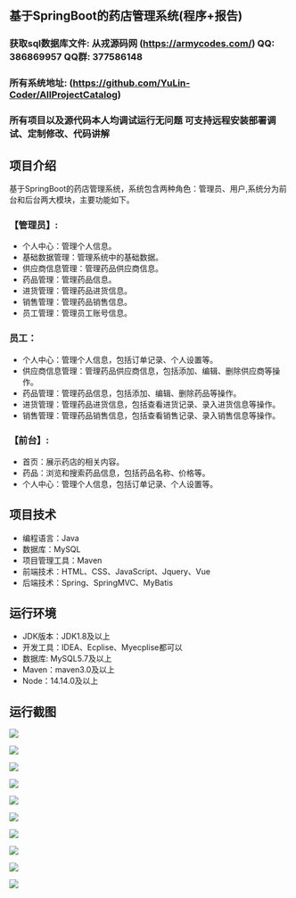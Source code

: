 ## 基于SpringBoot的药店管理系统(程序+报告)

###  获取sql数据库文件: 从戎源码网 (https://armycodes.com/) QQ: 386869957 QQ群: 377586148
###  所有系统地址: (https://github.com/YuLin-Coder/AllProjectCatalog) 
###  所有项目以及源代码本人均调试运行无问题 可支持远程安装部署调试、定制修改、代码讲解

## 项目介绍
基于SpringBoot的药店管理系统，系统包含两种角色：管理员、用户,系统分为前台和后台两大模块，主要功能如下。

### 【管理员】:
- 个人中心：管理个人信息。
- 基础数据管理：管理系统中的基础数据。
- 供应商信息管理：管理药品供应商信息。
- 药品管理：管理药品信息。
- 进货管理：管理药品进货信息。
- 销售管理：管理药品销售信息。
- 员工管理：管理员工账号信息。

### 员工：
- 个人中心：管理个人信息，包括订单记录、个人设置等。
- 供应商信息管理：管理药品供应商信息，包括添加、编辑、删除供应商等操作。
- 药品管理：管理药品信息，包括添加、编辑、删除药品等操作。
- 进货管理：管理药品进货信息，包括查看进货记录、录入进货信息等操作。
- 销售管理：管理药品销售信息，包括查看销售记录、录入销售信息等操作。


### 【前台】:
- 首页：展示药店的相关内容。
- 药品：浏览和搜索药品信息，包括药品名称、价格等。
- 个人中心：管理个人信息，包括订单记录、个人设置等。

## 项目技术
- 编程语言：Java
- 数据库：MySQL
- 项目管理工具：Maven
- 前端技术：HTML、CSS、JavaScript、Jquery、Vue
- 后端技术：Spring、SpringMVC、MyBatis

## 运行环境
- JDK版本：JDK1.8及以上
- 开发工具：IDEA、Ecplise、Myecplise都可以
- 数据库: MySQL5.7及以上
- Maven：maven3.0及以上
- Node：14.14.0及以上

## 运行截图
![](screenshot/1.png)

![](screenshot/2.png)

![](screenshot/3.png)

![](screenshot/4.png)

![](screenshot/5.png)

![](screenshot/6.png)

![](screenshot/7.png)

![](screenshot/8.png)

![](screenshot/9.png)

![](screenshot/10.png)